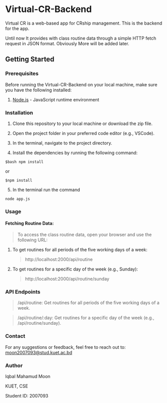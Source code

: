 # Virtual-CR-Backend

Virtual CR is a web-based app for CRship management. This is the backend for the app. 

Until now It provides with class routine data through a simple HTTP fetch request in JSON format. Obviously More will be added later. 

## Getting Started

### Prerequisites

Before running the Virtual-CR-Backend on your local machine, make sure you have the following installed:

1. [Node.js](https://nodejs.org/) - JavaScript runtime environment

### Installation

1. Clone this repository to your local machine or download the zip file.

2. Open the project folder in your preferred code editor (e.g., VSCode).

3. In the terminal, navigate to the project directory.

4. Install the dependencies by running the following command:

```
$bash npm install
```
or
```
$npm install
```
5. In the terminal run the command

```
node app.js
```

### Usage

#### Fetching Routine Data:

> To access the class routine data, open your browser and use the following URL:

1. To get routines for all periods of the five working days of a week:
    > http://localhost:2000/api/routine
2. To get routines for a specific day of the week (e.g., Sunday):
    > http://localhost:2000/api/routine/sunday

### API Endpoints

> /api/routine: Get routines for all periods of the five working days of a week.

> /api/routine/:day: Get routines for a specific day of the week (e.g., /api/routine/sunday).

### Contact

For any suggestions or feedback, feel free to reach out to: moon2007093@stud.kuet.ac.bd

### Author
Iqbal Mahamud Moon

KUET, CSE

Student ID: 2007093
